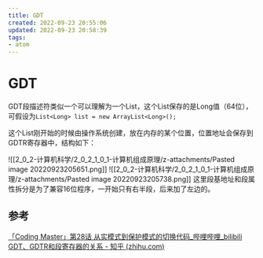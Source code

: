 ```yaml
---
title: GDT
created: 2022-09-23 20:55:06
updated: 2022-09-23 20:58:39
tags: 
- atom
---
```


# GDT

GDT段描述符类似一个可以理解为一个List，这个List保存的是Long值（64位），可假设为`List<Long> list = new ArrayList<Long>();`

这个List刚开始的时候由操作系统创建，放在内存的某个位置，位置地址会保存到GDTR寄存器中，结构如下：

![[2_0_2-计算机科学/2_0_2_1_0_1-计算机组成原理/z-attachments/Pasted image 20220923205651.png]]
![[2_0_2-计算机科学/2_0_2_1_0_1-计算机组成原理/z-attachments/Pasted image 20220923205738.png]]
这里段基地址和段属性拆分是为了兼容16位程序，一开始只有右半段，后来加了左边的。

## 参考

[「Coding Master」第28话 从实模式到保护模式的切换代码_哔哩哔哩_bilibili](https://www.bilibili.com/video/BV1a54y1G7Re/?spm_id_from=333.337.search-card.all.click&vd_source=dc239faaaafac9ea3e7880710bece137)
[GDT、GDTR和段寄存器的关系 - 知乎 (zhihu.com)](https://zhuanlan.zhihu.com/p/512150749)
